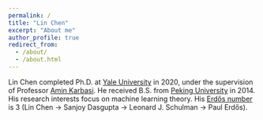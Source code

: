 ```yaml
---
permalink: /
title: "Lin Chen"
excerpt: "About me"
author_profile: true
redirect_from: 
  - /about/
  - /about.html
---
```


<!-- ## Under construction -->

<!-- Lin Chen -->
<!-- Ph.D. candidate -->
<!-- Yale Institute for Network Science, Department of Electrical Engineering, Yale University -->

Lin Chen completed Ph.D. at [Yale University](https://www.yale.edu/) in 2020, under the supervision of Professor [Amin Karbasi](http://iid.yale.edu/). He received B.S. from [Peking University](http://english.pku.edu.cn/) in 2014. His research interests focus on machine learning theory. His [Erdős number](https://en.wikipedia.org/wiki/Erd%C5%91s_number) is 3 (Lin Chen -> Sanjoy Dasgupta -> Leonard J. Schulman -> Paul Erdős).

<!-- Email: linchen.dr [at] gmail [dot] com -->

<!-- ORCID Researcher ID: 0000-0003-0349-6577. -->